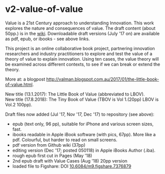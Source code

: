v2-value-of-value
=================

Value is a 21st Century approach to understanding Innovation. This work explores the nature and consequences of value.
The draft content (about 50pp.) is in the <a href="https://github.com/areff2000/v2-value-of-value/wiki">wiki</a>. Downloadable draft versions (July '17 on) are available as pdf, epub, or ibooks - see above links.

This project is an online collaborative book project, partnering innovation researchers and industry practitioners to explore and test the value of a theory of value to explain innovation. Using ten cases, the value theory will be examined across different contexts, to see if we can break or extend the theory.

More at: a blogpost http://valman.blogspot.com.au/2017/01/the-little-book-of-value.html.

New title (13.1.2017): The Little Book of Value (abbreviated to LBOV).<br>
New title (17.8.2018): The Tiny Book of Value (TBOV is Vol 1.(20pp) LBOV is Vol.2 100pp).

Draft files now added (Jul '17, Nov '17, Dec '17) to repository (see above):
- epub (text only, 96 pp), suitable for iPhone and various screen sizes, fast.
- ibooks readable in Apple iBook software (with pics, 67pp). More like a pdf. Colourful, but harder to read on small screens.
- pdf version from Github wiki (37pp)
- editing version (Dec '17; posted 050118) in Apple iBooks Author (.iba).
- rough epub first cut in Pages (May '18)
- 2nd epub draft with Value Cases (Aug '18) 20pp version
- loaded file to Figshare: DOI <a href="http://doi.org/10.6084/m9.figshare.7376879">10.6084/m9.figshare.7376879</a>
